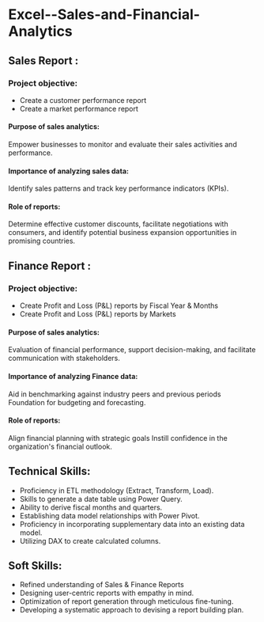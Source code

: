 # Excel--Sales-and-Financial-Analytics

## Sales Report :

### Project objective:
- Create a customer performance report
- Create a market performance report

#### Purpose of sales analytics: 
Empower businesses to monitor and evaluate their sales activities and performance.

#### Importance of analyzing sales data: 
Identify sales patterns and track key performance indicators (KPIs).

#### Role of reports: 
Determine effective customer discounts, facilitate negotiations with consumers, and identify potential business expansion opportunities in promising countries.

## Finance Report :

### Project objective:
- Create Profit and Loss (P&L) reports by Fiscal Year & Months
- Create Profit and Loss (P&L) reports by Markets

#### Purpose of sales analytics: 
Evaluation of financial performance, support decision-making, and facilitate communication with stakeholders.

#### Importance of analyzing Finance data: 
Aid in benchmarking against industry peers and previous periods Foundation for budgeting and forecasting.

#### Role of reports: 
Align financial planning with strategic goals Instill confidence in the organization's financial outlook.

## Technical Skills:
- Proficiency in ETL methodology (Extract, Transform, Load).
- Skills to generate a date table using Power Query.
- Ability to derive fiscal months and quarters.
- Establishing data model relationships with Power Pivot.
- Proficiency in incorporating supplementary data into an existing data model.
- Utilizing DAX to create calculated columns.

## Soft Skills:
- Refined understanding of Sales & Finance Reports
- Designing user-centric reports with empathy in mind.
- Optimization of report generation through meticulous fine-tuning.
- Developing a systematic approach to devising a report building plan.
